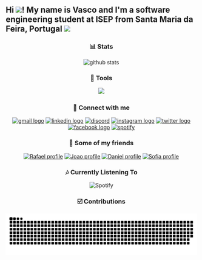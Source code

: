 <div align="center">
<h2 align="left">Hi <img src="https://media3.giphy.com/media/Bu342ERrfYxzTjZhZB/giphy.gif?cid=790b761191a3a94c3de0a432c6347ed290f6dbe2f9356ec9&rid=giphy.gif&ct=s" width="35">! My name is Vasco and I'm a software engineering student at ISEP from Santa Maria da Feira, Portugal <img src="https://cm-feira.pt/documents/20142/0/brasao_municipio-stamfeira.png/8f58d473-81a1-23c6-e74a-f78c4e028b7c?t=1533735783716"width="21"></h2>

### 📊 Stats

<picture decoding="async" loading="lazy">
  <source media="(prefers-color-scheme: light)" srcset="https://pixel-profile.vercel.app/api/github-stats?username=vscosousa&theme=road_trip&dithering=true&include_all_commits=true&hide=avatar">
  <source media="(prefers-color-scheme: dark)" srcset="https://pixel-profile.vercel.app/api/github-stats?username=vscosousa&screen_effect=true&theme=road_trip&dithering=true&include_all_commits=true&hide=avatar">
  <img alt="github stats" src="https://pixel-profile.vercel.app/api/github-stats?username=vscosousa&screen_effect=true&theme=road_trip&dithering=true&include_all_commits=true&hide=avatar">
</picture>

### 🔧 Tools
  
  
  <!--img src="https://cdn.jsdelivr.net/gh/devicons/devicon/icons/xd/xd-plain.svg" height="40" alt="xd logo" style="text-decoration: none;" />
  <img src="https://cdn.jsdelivr.net/gh/devicons/devicon/icons/premierepro/premierepro-plain.svg" height="40" alt="premierepro logo" style="text-decoration: none;" />
  <img src="https://cdn.jsdelivr.net/gh/devicons/devicon/icons/photoshop/photoshop-plain.svg" height="40" alt="photoshop logo" style="text-decoration: none;" />
  <img src="https://cdn.jsdelivr.net/gh/devicons/devicon/icons/python/python-original.svg" height="40" alt="python logo" style="text-decoration: none;" />
  <img src="https://cdn.jsdelivr.net/gh/devicons/devicon/icons/c/c-original.svg" height="40" alt="c logo" style="text-decoration: none;" />
  <img src="https://cdn.jsdelivr.net/gh/devicons/devicon/icons/css3/css3-original.svg" height="40" alt="css3 logo" style="text-decoration: none;" />
  <img src="https://cdn.jsdelivr.net/gh/devicons/devicon/icons/html5/html5-original.svg" height="40" alt="html5 logo" style="text-decoration: none;" />
  <img src="https://cdn.jsdelivr.net/gh/devicons/devicon/icons/java/java-original.svg" height="40" alt="java logo" style="text-decoration: none;" />
  <img src="https://cdn.jsdelivr.net/gh/devicons/devicon/icons/linux/linux-original.svg" height="40" alt="linux logo" style="text-decoration: none;" />
  <img src="https://cdn.jsdelivr.net/gh/devicons/devicon/icons/git/git-original.svg" height="40" alt="git logo" style="text-decoration: none;" />
  <img src="https://cdn.jsdelivr.net/gh/devicons/devicon/icons/vscode/vscode-original.svg" height="40" alt="vscode logo" style="text-decoration: none;" />
  <img src="https://cdn.jsdelivr.net/gh/devicons/devicon/icons/oracle/oracle-original.svg" height="40" alt="oracle logo" style="text-decoration: none;" /-->

  <p align="center">
  <a href="https://skillicons.dev">
    <img src="https://skillicons.dev/icons?i=git,vscode,linux,windows,c,html,css,java,py,r,maven,ps,pr,xd,mysql&perline=5" />
  </a>
  </p>

### 📧 Connect with me

  <a href="mailto:vscosousa@gmail.com" target="_blank">
    <img src="https://raw.githubusercontent.com/maurodesouza/profile-readme-generator/master/src/assets/icons/social/gmail/default.svg" width="52" height="40" alt="gmail logo" style="text-decoration: none;" /></a>
  <a href="https://www.linkedin.com/in/vscosousa" target="_blank">
    <img src="https://raw.githubusercontent.com/maurodesouza/profile-readme-generator/master/src/assets/icons/social/linkedin/default.svg" width="52" height="40" alt="linkedin logo" style="text-decoration: none;" /></a>
  <a href="https://discordapp.com/users/602956906339762196" target="_blank">
    <img src='https://logodownload.org/wp-content/uploads/2017/11/discord-logo-1-1.png' alt='discord' height='40' style="text-decoration: none;" /></a>
  <a href="https://www.instagram.com/vsco_sousa/" target="_blank">
    <img src="https://raw.githubusercontent.com/maurodesouza/profile-readme-generator/master/src/assets/icons/social/instagram/default.svg" width="52" height="40" alt="instagram logo" style="text-decoration: none;" /></a>
  <a href="https://twitter.com/vsco_sousa" target="_blank">
    <img src="https://raw.githubusercontent.com/maurodesouza/profile-readme-generator/master/src/assets/icons/social/twitter/default.svg" width="52" height="40" alt="twitter logo" style="text-decoration: none;" /></a>
  <a href="https://www.facebook.com/vscosousa" target="_blank">
    <img src="https://raw.githubusercontent.com/maurodesouza/profile-readme-generator/master/src/assets/icons/social/facebook/default.svg" width="52" height="40" alt="facebook logo" style="text-decoration: none;" /></a>
  <a href="https://open.spotify.com/user/zoz399pn4owmmps88h8y03qpl?si=d7a2401e230946d7" target="_blank">
    <img src='https://seeklogo.com/images/S/spotify-2015-logo-560E071CB7-seeklogo.com.png?v=637903118310000000' alt='spotify' height='40' style="text-decoration: none;" /></a>
<br clear="both">

### 💩 Some of my friends

</a>
  <a href="https://github.com/ReyFow" target="_blank">
    <img src="https://avatars.githubusercontent.com/u/107275079?v=4" height="40" alt="Rafael profile" style="text-decoration: none;" /></a>
  <a href="https://github.com/joaopinto15" target="_blank">
    <img src="https://avatars.githubusercontent.com/u/86107009?v=4" height="40" alt="Joao profile" style="text-decoration: none;" /></a>
  <a href="https://github.com/LeinBurst" target="_blank">
      <img src="https://avatars.githubusercontent.com/u/38076042?v=4" height="40" alt="Daniel profile" style="text-decoration: none;" /></a>
  <a href="https://github.com/sofiamariinho" target="_blank">
      <img src="https://avatars.githubusercontent.com/u/98525154?v=4" height="40" alt="Sofia profile" style="text-decoration: none;" /></a>
    

### 🎶 Currently Listening To
  
![Spotify](https://spotify-github-profile.vercel.app/api/view.svg?uid=zoz399pn4owmmps88h8y03qpl&redirect=true][https://spotify-github-profile.vercel.app/api/view.svg?uid=zoz399pn4owmmps88h8y03qpl&cover_image=false&theme=default&show_offline=true&background_color=121212&bar_color=53b14f&bar_color_cover=true)


### ☑️ Contributions
<picture>
  <source media="(prefers-color-scheme: dark)" srcset="https://raw.githubusercontent.com/vscosousa/vscosousa/output/github-contribution-grid-snake-dark.svg">
  <source media="(prefers-color-scheme: light)" srcset="https://raw.githubusercontent.com/vscosousa/vscosousa/output/github-contribution-grid-snake.svg">
  <img alt="github contribution grid snake animation" src="https://raw.githubusercontent.com/vscosousa/vscosousa/output/github-contribution-grid-snake.svg">
</picture>
</div>
